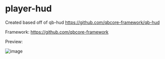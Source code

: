 # player-hud

Created based off of qb-hud https://github.com/qbcore-framework/qb-hud

Framework: https://github.com/qbcore-framework


Preview:

![image](https://github.com/Summaw/player-hud/assets/98126132/5ae05d5b-e3b7-450d-a868-ede1c4f6fdf1)
